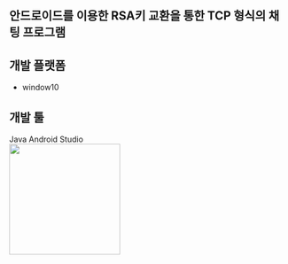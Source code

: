 ## 안드로이드를 이용한 RSA키 교환을 통한 TCP 형식의 채팅 프로그램

## 개발 플랫폼
  - window10
## 개발 툴
Java Android Studio
<br>
<img src="https://lovefields.github.io/img/androidstudio.png"  width="200" height="200">
